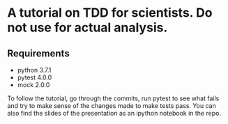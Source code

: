 # A tutorial on TDD for scientists. Do not use for actual analysis.

## Requirements
- python 3.7.1
- pytest 4.0.0
- mock 2.0.0 

To follow the tutorial, go through the commits, run pytest to see what fails and try to make sense of the changes made to make tests pass. You can also find the slides of the presentation as an ipython notebook in the repo.

